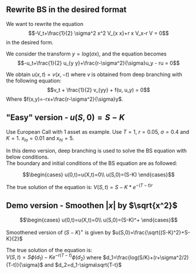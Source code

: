 ## Rewrite BS in the desired format

We want to rewrite the equation $$-V_t+\frac{1}{2} \sigma^2 x^2 V_{x x}+r x  V_x-r V = 0$$ in the desired form.<br/>

We consider the transform $y=log(\sigma x)$, and the equation becomes $$-u_t+\frac{1}{2} u_{y y}+\frac{r-\sigma^2}{\sigma}u_y - ru = 0$$

We obtain $u(x,t)=v(x,-t)$ where $v$ is obtained from deep branching with the following equation:
$$v_t + \frac{1}{2} v_{yy} + f(u, u_y) = 0$$
Where $f(x,y)=-rx+\frac{r-\sigma^2}{\sigma}y$.

## "Easy" version - $u(S,0)=S-K$

Use European Call with 1 asset as example. Use $T=1$, $r=0.05$, $\sigma=0.4$ and $K=1$. $x_{lo}=0.01$ and $x_{hi}=5$.<br/>

In this demo version, deep branching is used to solve the BS equation with below conditions. <br/>
The boundary and initial conditions of the BS equation are as followed:

$$\begin{cases}
u(0,t)=u(X,t)=0\\
u(S,0)=(S-K)
\end{cases}$$

The true solution of the equation is: $V(S,t)=S-K*e^{-(T-t)r}$

## Demo version - Smoothen $|x|$ by $\sqrt{x^2}$

$$\begin{cases}
u(0,t)=u(X,t)=0\\
u(S,0)=(S-K)^+
\end{cases}$$

Smoothened version of $(S-K)^+$ is given by $u(S,0)=\frac{\sqrt{(S-K)^2}+S-K}{2}$

The true solution of the equation is: <br/>
$V(S,t)=S\phi(d_1)-K e^{-r(T-t)} \phi(d_2)$
where $d_1=\frac{log(S/K)+(r+\sigma^2/2)(T-t)}{\sigma}$ and $d_2=d_1-\sigma\sqrt{T-t}$
